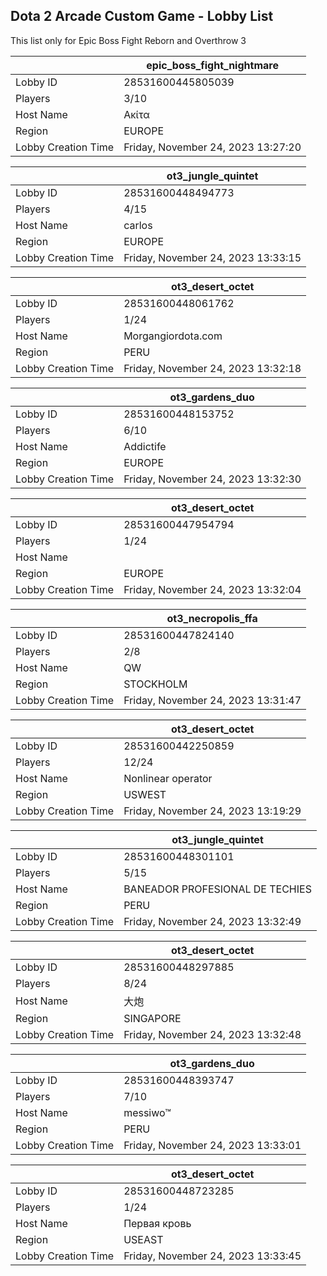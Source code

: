 ## Dota 2 Arcade Custom Game - Lobby List

This list only for Epic Boss Fight Reborn and Overthrow 3

|  | epic_boss_fight_nightmare |
| ------ | ------ |
| Lobby ID | 28531600445805039 |
| Players | 3/10 |
| Host Name | Ακίτα |
| Region | EUROPE |
| Lobby Creation Time | Friday, November 24, 2023 13:27:20 |


|  | ot3_jungle_quintet |
| ------ | ------ |
| Lobby ID | 28531600448494773 |
| Players | 4/15 |
| Host Name | carlos |
| Region | EUROPE |
| Lobby Creation Time | Friday, November 24, 2023 13:33:15 |


|  | ot3_desert_octet |
| ------ | ------ |
| Lobby ID | 28531600448061762 |
| Players | 1/24 |
| Host Name | Morgangiordota.com |
| Region | PERU |
| Lobby Creation Time | Friday, November 24, 2023 13:32:18 |


|  | ot3_gardens_duo |
| ------ | ------ |
| Lobby ID | 28531600448153752 |
| Players | 6/10 |
| Host Name | Addictife |
| Region | EUROPE |
| Lobby Creation Time | Friday, November 24, 2023 13:32:30 |


|  | ot3_desert_octet |
| ------ | ------ |
| Lobby ID | 28531600447954794 |
| Players | 1/24 |
| Host Name | <Cyborgix> |
| Region | EUROPE |
| Lobby Creation Time | Friday, November 24, 2023 13:32:04 |


|  | ot3_necropolis_ffa |
| ------ | ------ |
| Lobby ID | 28531600447824140 |
| Players | 2/8 |
| Host Name | QW |
| Region | STOCKHOLM |
| Lobby Creation Time | Friday, November 24, 2023 13:31:47 |


|  | ot3_desert_octet |
| ------ | ------ |
| Lobby ID | 28531600442250859 |
| Players | 12/24 |
| Host Name | Nonlinear operator |
| Region | USWEST |
| Lobby Creation Time | Friday, November 24, 2023 13:19:29 |


|  | ot3_jungle_quintet |
| ------ | ------ |
| Lobby ID | 28531600448301101 |
| Players | 5/15 |
| Host Name | BANEADOR PROFESIONAL DE TECHIES |
| Region | PERU |
| Lobby Creation Time | Friday, November 24, 2023 13:32:49 |


|  | ot3_desert_octet |
| ------ | ------ |
| Lobby ID | 28531600448297885 |
| Players | 8/24 |
| Host Name | 大炮 |
| Region | SINGAPORE |
| Lobby Creation Time | Friday, November 24, 2023 13:32:48 |


|  | ot3_gardens_duo |
| ------ | ------ |
| Lobby ID | 28531600448393747 |
| Players | 7/10 |
| Host Name | messiwo™ |
| Region | PERU |
| Lobby Creation Time | Friday, November 24, 2023 13:33:01 |


|  | ot3_desert_octet |
| ------ | ------ |
| Lobby ID | 28531600448723285 |
| Players | 1/24 |
| Host Name | Первая кровь |
| Region | USEAST |
| Lobby Creation Time | Friday, November 24, 2023 13:33:45 |


